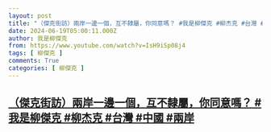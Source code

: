 ```yaml
---
layout: post
title: "（傑克街訪）兩岸一邊一個，互不隸屬，你同意嗎？ #我是柳傑克 #柳杰克 #台灣 #中國 #兩岸"
date: 2024-06-19T05:00:11.000Z
author: 我是柳傑克
from: https://www.youtube.com/watch?v=IsH9iSp08j4
tags: [ 柳傑克 ]
comments: True
categories: [ 柳傑克 ]
---
```

<!--1718773211000-->
[（傑克街訪）兩岸一邊一個，互不隸屬，你同意嗎？ #我是柳傑克 #柳杰克 #台灣 #中國 #兩岸](https://www.youtube.com/watch?v=IsH9iSp08j4)
------

<div>

</div>
